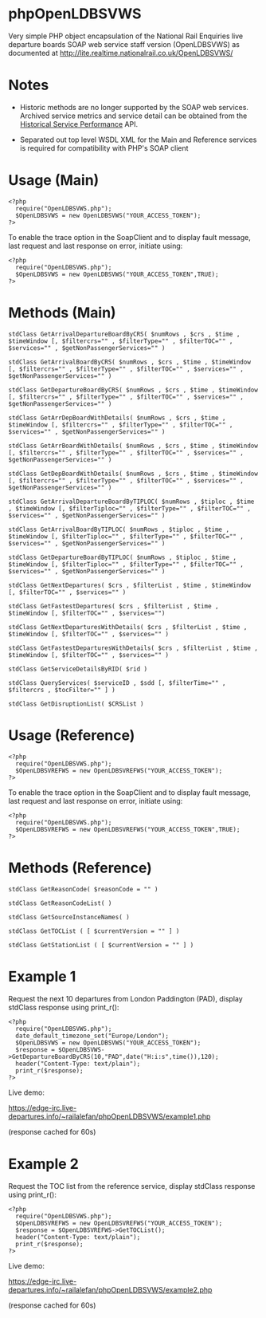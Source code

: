 phpOpenLDBSVWS
==============

Very simple PHP object encapsulation of the National Rail Enquiries live departure boards SOAP web service staff version (OpenLDBSVWS) as documented at http://lite.realtime.nationalrail.co.uk/OpenLDBSVWS/

Notes
=====

* Historic methods are no longer supported by the SOAP web services.  Archived service metrics and service detail can be obtained from the [Historical Service Performance](https://wiki.openraildata.com/index.php?title=HSP) API.

* Separated out top level WSDL XML for the Main and Reference services is required for compatibility with PHP's SOAP client

Usage (Main)
============

    <?php
      require("OpenLDBSVWS.php");
      $OpenLDBSVWS = new OpenLDBSVWS("YOUR_ACCESS_TOKEN");
    ?>

To enable the trace option in the SoapClient and to display fault message, last request and last response on error, initiate using:

    <?php
      require("OpenLDBSVWS.php");
      $OpenLDBSVWS = new OpenLDBSVWS("YOUR_ACCESS_TOKEN",TRUE);
    ?>

Methods (Main)
==============

    stdClass GetArrivalDepartureBoardByCRS( $numRows , $crs , $time , $timeWindow [, $filtercrs="" , $filterType="" , $filterTOC="" , $services="" , $getNonPassengerServices="" )

    stdClass GetArrivalBoardByCRS( $numRows , $crs , $time , $timeWindow [, $filtercrs="" , $filterType="" , $filterTOC="" , $services="" , $getNonPassengerServices="" )

    stdClass GetDepartureBoardByCRS( $numRows , $crs , $time , $timeWindow [, $filtercrs="" , $filterType="" , $filterTOC="" , $services="" , $getNonPassengerServices="" )

    stdClass GetArrDepBoardWithDetails( $numRows , $crs , $time , $timeWindow [, $filtercrs="" , $filterType="" , $filterTOC="" , $services="" , $getNonPassengerServices="" )

    stdClass GetArrBoardWithDetails( $numRows , $crs , $time , $timeWindow [, $filtercrs="" , $filterType="" , $filterTOC="" , $services="" , $getNonPassengerServices="" )

    stdClass GetDepBoardWithDetails( $numRows , $crs , $time , $timeWindow [, $filtercrs="" , $filterType="" , $filterTOC="" , $services="" , $getNonPassengerServices="" )

    stdClass GetArrivalDepartureBoardByTIPLOC( $numRows , $tiploc , $time , $timeWindow [, $filterTiploc="" , $filterType="" , $filterTOC="" , $services="" , $getNonPassengerServices="" )

    stdClass GetArrivalBoardByTIPLOC( $numRows , $tiploc , $time , $timeWindow [, $filterTiploc="" , $filterType="" , $filterTOC="" , $services="" , $getNonPassengerServices="" )

    stdClass GetDepartureBoardByTIPLOC( $numRows , $tiploc , $time , $timeWindow [, $filterTiploc="" , $filterType="" , $filterTOC="" , $services="" , $getNonPassengerServices="" )

    stdClass GetNextDepartures( $crs , $filterList , $time , $timeWindow [, $filterTOC="" , $services="" )

    stdClass GetFastestDepartures( $crs , $filterList , $time , $timeWindow [, $filterTOC="" , $services="")

    stdClass GetNextDeparturesWithDetails( $crs , $filterList , $time , $timeWindow [, $filterTOC="" , $services="" )

    stdClass GetFastestDeparturesWithDetails( $crs , $filterList , $time , $timeWindow [, $filterTOC="" , $services="" )

    stdClass GetServiceDetailsByRID( $rid )

    stdClass QueryServices( $serviceID , $sdd [, $filterTime="" , $filtercrs , $tocFilter="" ] )

    stdClass GetDisruptionList( $CRSList )

Usage (Reference)
=================

    <?php
      require("OpenLDBSVWS.php");
      $OpenLDBSVREFWS = new OpenLDBSVREFWS("YOUR_ACCESS_TOKEN");
    ?>

To enable the trace option in the SoapClient and to display fault message, last request and last response on error, initiate using:

    <?php
      require("OpenLDBSVWS.php");
      $OpenLDBSVREFWS = new OpenLDBSVREFWS("YOUR_ACCESS_TOKEN",TRUE);
    ?>

Methods (Reference)
===================

    stdClass GetReasonCode( $reasonCode = "" )

    stdClass GetReasonCodeList( )

    stdClass GetSourceInstanceNames( )

    stdClass GetTOCList ( [ $currentVersion = "" ] )

    stdClass GetStationList ( [ $currentVersion = "" ] )

Example 1
=========

Request the next 10 departures from London Paddington (PAD), display stdClass response using print_r():

    <?php
      require("OpenLDBSVWS.php");
      date_default_timezone_set("Europe/London");
      $OpenLDBSVWS = new OpenLDBSVWS("YOUR_ACCESS_TOKEN");
      $response = $OpenLDBSVWS->GetDepartureBoardByCRS(10,"PAD",date("H:i:s",time()),120);
      header("Content-Type: text/plain");
      print_r($response);
    ?>

Live demo:

https://edge-irc.live-departures.info/~railalefan/phpOpenLDBSVWS/example1.php

(response cached for 60s)

Example 2
=========

Request the TOC list from the reference service, display stdClass response using print_r():

    <?php
      require("OpenLDBSVWS.php");
      $OpenLDBSVREFWS = new OpenLDBSVREFWS("YOUR_ACCESS_TOKEN");
      $response = $OpenLDBSVREFWS->GetTOCList();
      header("Content-Type: text/plain");
      print_r($response);
    ?>

Live demo:

https://edge-irc.live-departures.info/~railalefan/phpOpenLDBSVWS/example2.php

(response cached for 60s)